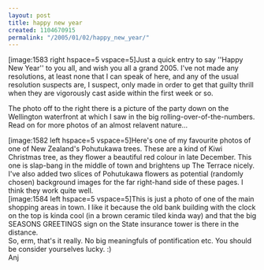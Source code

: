 ```yaml
---
layout: post
title: happy new year
created: 1104670915
permalink: "/2005/01/02/happy_new_year/"
---
```

[image:1583 right hspace=5 vspace=5]Just a quick entry to say ''Happy New Year'' to you all, and wish you all a grand 2005. I've not made any resolutions, at least none that I can speak of here, and any of the usual resolution suspects are, I suspect, only made in order to get that guilty thrill when they are vigorously cast aside within the first week or so.  

The photo off to the right there is a picture of the party down on the Wellington waterfront at which I saw in the big rolling-over-of-the-numbers.  Read on for more photos of an almost relavent nature...
<!--break-->

<div style="clear:both;">
[image:1582 left hspace=5 vspace=5]Here's one of my favourite photos of one of New Zealand's Pohutukawa trees.  These are a kind of Kiwi Christmas tree, as they flower a beautiful red colour in late December.  This one is slap-bang in the middle of town and brightens up The Terrace nicely.  I've also added two slices of Pohutukawa flowers as potential (randomly chosen) background images for the far right-hand side of these pages.  I think they work quite well.
</div>

<div style="clear:both;">
[image:1584 left hspace=5 vspace=5]This is just a photo of one of the main shopping areas in town.  I like it because the old bank building with the clock on the top is kinda cool (in a brown ceramic tiled kinda way) and that the big SEASONS GREETINGS sign on the State insurance tower is there in the distance.
</div>

<div style="clear:both;">
So, erm, that's it really.  No big meaningfuls of pontification etc.  You should be consider yourselves lucky. :)
</div>
Anj
